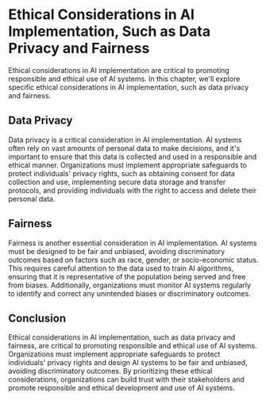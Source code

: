 Ethical Considerations in AI Implementation, Such as Data Privacy and Fairness
==================================================================================================================================================================

Ethical considerations in AI implementation are critical to promoting responsible and ethical use of AI systems. In this chapter, we'll explore specific ethical considerations in AI implementation, such as data privacy and fairness.

Data Privacy
------------

Data privacy is a critical consideration in AI implementation. AI systems often rely on vast amounts of personal data to make decisions, and it's important to ensure that this data is collected and used in a responsible and ethical manner. Organizations must implement appropriate safeguards to protect individuals' privacy rights, such as obtaining consent for data collection and use, implementing secure data storage and transfer protocols, and providing individuals with the right to access and delete their personal data.

Fairness
--------

Fairness is another essential consideration in AI implementation. AI systems must be designed to be fair and unbiased, avoiding discriminatory outcomes based on factors such as race, gender, or socio-economic status. This requires careful attention to the data used to train AI algorithms, ensuring that it is representative of the population being served and free from biases. Additionally, organizations must monitor AI systems regularly to identify and correct any unintended biases or discriminatory outcomes.

Conclusion
----------

Ethical considerations in AI implementation, such as data privacy and fairness, are critical to promoting responsible and ethical use of AI systems. Organizations must implement appropriate safeguards to protect individuals' privacy rights and design AI systems to be fair and unbiased, avoiding discriminatory outcomes. By prioritizing these ethical considerations, organizations can build trust with their stakeholders and promote responsible and ethical development and use of AI systems.
